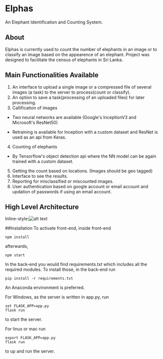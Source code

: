 # Elphas
An Elephant Identification and Counting System.

## About
Elphas is currently used to count the number of elephants in an image or to classify an image based on the appearence of an elephant. Project was designed to facilitate the census of elephants in Sri Lanka. 

## Main Functionalities Available
1. An interface to upload a single image or a compressed file of several images (a task) to the server to process(count or classify).
2. An option to save a task(processing of an uploaded files) for later processing.
3. Callification of images
+ Two neural networks are available (Google's InceptionV3 and Microsoft's ResNet50)
* Retraining is available for Inception with a custom dataset and ResNet is used as an api from Keras.
4. Counting of elephants
* By Tensorflow's object detection api where the NN model can be again trained with a custom dataset.
5. Getting the count based on locations. (Images should be geo tagged)
6. Interface to see the results.
7. Reporting for misclassified or miscounted images.
8. User authentication based on google account or email account and updation of passwords if using an email account. 

## High Level Architecture
Inline-style:![alt text](https://drive.google.com/open?id=1kNfGR7mw8N9Q5B1jVsfJfJ121f9xUf1c)

##Installation
To activate front-end, inside front-end
```
npm install
```
afterwards,
```
npm start
```

In the back-end you would find requirements.txt which includes all the required modules. To install those, in the back-end run
```
pip install -r requirements.txt
```
An Anaconda environment is preferred.

For Windows, as the server is written in app.py, run
```
set FLASK_APP=app.py
flask run
```
to start the server.

For linux or mac run
```
export FLASK_APP=app.py
flask run
```
to up and run the server. 


